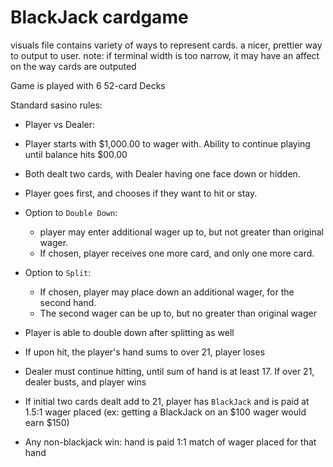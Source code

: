# BlackJack cardgame
 
visuals file contains variety of ways to represent cards. a nicer, prettier way to output to user. 
note: if terminal width is too narrow, it may have an affect on the way cards are outputed

Game is played with 6 52-card Decks

Standard sasino rules:  
  - Player vs Dealer: 
  - Player starts with $1,000.00 to wager with. Ability to continue playing until balance hits $00.00
  - Both dealt two cards, with Dealer having one face down or hidden. 
  - Player goes first, and chooses if they want to hit or stay. 
  - Option to `Double Down`:
    - player may enter additional wager up to, but not greater than original wager. 
    - If chosen, player receives one more card, and only one more card. 
  - Option to `Split`:
    - If chosen, player may place down an additional wager, for the second hand.   
    - The second wager can be up to, but no greater than original wager
    
  - Player is able to double down after splitting as well
    
  - If upon hit, the player's hand sums to over 21, player loses  
  - Dealer must continue hitting, until sum of hand is at least 17. If over 21, dealer busts, and player wins  
    
  - If initial two cards dealt add to 21, player has `BlackJack` and is paid at 1.5:1 wager placed (ex: getting a BlackJack on an $100 wager would earn $150)   
    
  - Any non-blackjack win: hand is paid 1:1 match of wager placed for that hand
